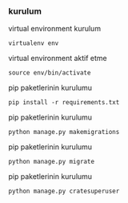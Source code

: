 ### kurulum

virtual environment kurulum

```virtualenv env```

virtual environment aktif etme

```source env/bin/activate```

pip paketlerinin kurulumu

```pip install -r requirements.txt```


pip paketlerinin kurulumu

```python manage.py makemigrations```


pip paketlerinin kurulumu

```python manage.py migrate```

pip paketlerinin kurulumu

```python manage.py cratesuperuser```
